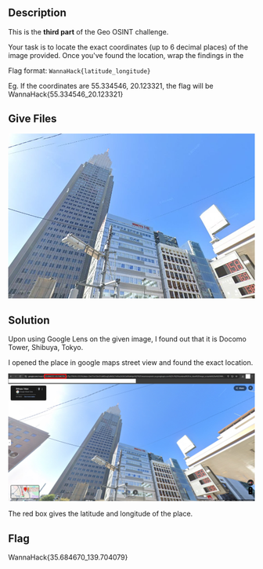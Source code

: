 ## Description
This is the **third part** of the Geo OSINT challenge.

Your task is to locate the exact coordinates (up to 6 decimal places) of the image provided. Once you've found the location, wrap the findings in the

Flag format: `WannaHack{latitude_longitude}`

Eg. If the coordinates are 55.334546, 20.123321, the flag will be WannaHack{55.334546_20.123321}

## Give Files
![location3.jpg](./files/location3.jpg)

## Solution
Upon using Google Lens on the given image, I found out that it is Docomo Tower, Shibuya, Tokyo.

I opened the place in google maps street view and found the exact location.

![Pasted image 20250114174530.png](./files/20250114174530.png)

The red box gives the latitude and longitude of the place.

## Flag
WannaHack{35.684670_139.704079}
